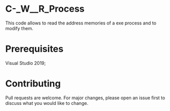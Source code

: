 # C-_W__R_Process
  This code allows to read the address memories of a exe process and to modify them.

# Prerequisites
  Visual Studio 2019;

# Contributing
  Pull requests are welcome. For major changes, please open an issue first to discuss what you would like to change.
